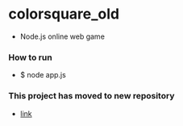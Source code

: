 # colorsquare_old
- Node.js online web game

### How to run

- $ node app.js

### This project has moved to new repository
- [link](https://github.com/starlightcandy/colorsquare)
